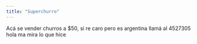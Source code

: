 ```yaml
---
title: "Superchurro"
---
```


Acá se vender churros a $50, si re caro pero es argentina
llamá al 4527305
hola ma mira lo que hice
